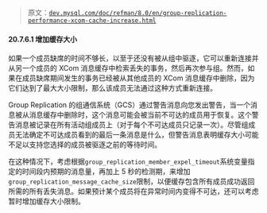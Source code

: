 > 原文：[`dev.mysql.com/doc/refman/8.0/en/group-replication-performance-xcom-cache-increase.html`](https://dev.mysql.com/doc/refman/8.0/en/group-replication-performance-xcom-cache-increase.html)

#### 20.7.6.1 增加缓存大小

如果一个成员缺席的时间不够长，以至于还没有被从组中驱逐，它可以重新连接并从另一个成员的 XCom 消息缓存中检索丢失的事务，然后再次参与组。然而，如果在成员缺席期间发生的事务已经被从其他成员的 XCom 消息缓存中删除，因为它们达到了最大大小限制，那么该成员无法通过这种方式重新连接。

Group Replication 的组通信系统（GCS）通过警告消息向您发出警告，当一个消息被从消息缓存中删除时，这个消息可能会被当前不可达的成员用于恢复。这个警告消息被记录在所有活动组成员上（对于每个不可达成员只记录一次）。尽管组成员无法确定不可达成员看到的最后一条消息是什么，但警告消息表明缓存大小可能不足以支持您选择的成员被驱逐之前的等待时间。

在这种情况下，考虑根据`group_replication_member_expel_timeout`系统变量指定的时间段内预期的消息量，再加上 5 秒的检测期，来增加`group_replication_message_cache_size`限制，以便缓存包含所有成员成功返回所需的所有丢失消息。如果预计某个成员将在异常时间内变得不可达，还可以考虑暂时增加缓存大小限制。
